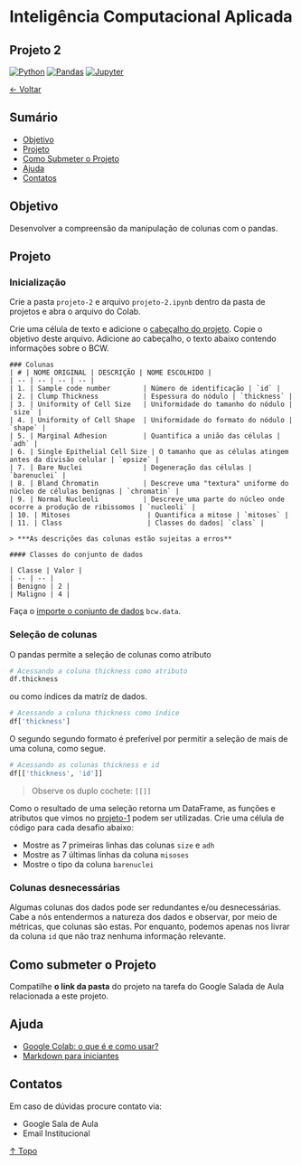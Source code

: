 # Inteligência Computacional Aplicada
## Projeto 2

[![Python](https://img.shields.io/badge/-python-gray?logo=python)](https://www.python.org/)
[![Pandas](https://img.shields.io/badge/-pandas-gray?logo=pandas)](https://pandas.pydata.org/)
[![Jupyter](https://img.shields.io/badge/-jupyter-gray?logo=jupyter)](https://jupyter.org/)

[← Voltar](../README.md)

## Sumário

- [Objetivo](#objetivo)
- [Projeto](#projeto)
- [Como Submeter o Projeto](#como-submeter-o-projeto)
- [Ajuda](#ajuda)
- [Contatos](#contatos)

## Objetivo
Desenvolver a compreensão da manipulação de colunas com o pandas.

## Projeto

### Inicialização

Crie a pasta `projeto-2` e arquivo `projeto-2.ipynb` dentro da pasta de projetos e abra o arquivo do Colab.

Crie uma célula de texto e adicione o [cabeçalho do projeto](projeto-1.md#cabeçalho). Copie o objetivo deste arquivo. Adicione ao cabeçalho, o texto abaixo contendo informações sobre o BCW. 

```
### Colunas
| # | NOME ORIGINAL | DESCRIÇÃO | NOME ESCOLHIDO |
| -- | -- | -- | -- |
| 1. | Sample code number        | Número de identificação | `id` |
| 2. | Clump Thickness           | Espessura do nódulo | `thickness` |
| 3. | Uniformity of Cell Size   | Uniformidade do tamanho do nódulo | `size` |
| 4. | Uniformity of Cell Shape  | Uniformidade do formato do nódulo | `shape` |
| 5. | Marginal Adhesion         | Quantifica a união das células | `adh` |
| 6. | Single Epithelial Cell Size | O tamanho que as células atingem antes da divisão celular | `epsize` |
| 7. | Bare Nuclei               | Degeneração das células | `barenuclei` |
| 8. | Bland Chromatin           | Descreve uma "textura" uniforme do núcleo de células benígnas | `chromatin` |
| 9. | Normal Nucleoli           | Descreve uma parte do núcleo onde ocorre a produção de ribissomos | `nucleoli` |
| 10. | Mitoses                   | Quantifica a mitose | `mitoses` |
| 11. | Class                     | Classes do dados| `class` |

> ***As descrições das colunas estão sujeitas a erros**

#### Classes do conjunto de dados

| Classe | Valor |
| -- | -- |
| Benigno | 2 |
| Maligno | 4 |
```

Faça o [importe o conjunto de dados](projeto-1.md#importando-o-pandas) `bcw.data`.

### Seleção de colunas

O pandas permite a seleção de colunas como atributo

```py
# Acessando a coluna thickness como atributo
df.thickness
```

ou como índices da matríz de dados.

```py
# Acessando a coluna thickness como índice
df['thickness']
```

O segundo segundo formato é preferível por permitir a seleção de mais de uma coluna, como segue.

```py
# Acessando as colunas thickness e id
df[['thickness', 'id']]
```

> Observe os duplo cochete: ``[[]]``

Como o resultado de uma seleção retorna um DataFrame, as funções e atributos que vimos no [projeto-1](projeto-1.md) podem ser utilizadas. Crie uma célula de código para cada desafio abaixo:
 - Mostre as 7 primeiras linhas das colunas `size` e `adh`
 - Mostre as 7 últimas linhas da coluna `misoses`
 - Mostre o tipo da coluna `barenuclei`

### Colunas desnecessárias

Algumas colunas dos dados pode ser redundantes e/ou desnecessárias. Cabe a nós entendermos a natureza dos dados e observar, por meio de métricas, que colunas são estas. Por enquanto, podemos apenas nos livrar da coluna `id` que não traz nenhuma informação relevante.

## Como submeter o Projeto

Compatilhe **o link da pasta** do projeto na tarefa do Google Salada de Aula relacionada a este projeto.

## Ajuda

- [Google Colab: o que é e como usar?](https://www.alura.com.br/artigos/google-colab-o-que-e-e-como-usar)
 - [Markdown para iniciantes](https://produtive.me/guia/markdown-um-guia-para-iniciantes/)

## Contatos

Em caso de dúvidas procure contato via:
 - Google Sala de Aula
 - Email Institucional

[↑ Topo](#inteligência-computacional-aplicada)